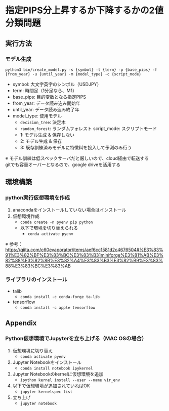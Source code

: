 # 指定PIPS分上昇するか下降するかの2値分類問題

## 実行方法
### モデル生成
`python3 bin/create_model.py -s {symbol} -t {term} -p {base_pips} -f {from_year} -u {until_year} -m {model_type} -c {script_mode}`

- symbol: 大文字英字のシンボル（USDJPY）
- term: 時間足（1分足なら、M1）
- base_pips: 目的変数となる指定PIPS
- from_year: データ読み込み開始年
- until_year: データ読み込み終了年
- model_type: 使用モデル
    - `decision_tree`: 決定木
    - `random_forest`: ランダムフォレスト
script_mode: スクリプトモード
    - 1: モデル生成 & 保存しない
    - 2: モデル生成 & 保存
    - 3: 既存訓練済みモデルに特徴料を投入して予測のみ行う

※ モデル訓練は低スペックサーバだと厳しいので、cloud経由で転送する<br>
gitでも容量オーバーとなるので、google driveを活用する

## 環境構築
### python実行仮想環境を作成
1. anacondaをインストールしていない場合はインストール
2. 仮想環境作成
    - `conda create -n pyenv pip python`
    - 以下で環境を切り替えられる
        - `conda activate pyenv`

※ 参考：https://qiita.com/c60evaporator/items/aef6cc1581d2c4676504#%E3%83%91%E3%82%BF%E3%83%BC%E3%83%B31miniforge%E3%81%AB%E3%82%88%E3%82%8B%E3%82%A4%E3%83%B3%E3%82%B9%E3%83%88%E3%83%BC%E3%83%AB

### ライブラリのインストール
- talib
    - `conda install -c conda-forge ta-lib`
- tensorflow
    - `conda install -c apple tensorflow`


## Appendix
### Python仮想環境でJupyterを立ち上げる（MAC OSの場合）
1. 仮想環境に切り替え
    - `conda activate pyenv`
2. Jupyter Notebookをインストール
    - `conda install notebook ipykernel`
3. Jupyter Notebookのkernelに仮想環境を追加
    - `ipython kernel install --user --name vir_env`
4. 以下で仮想環境が追加されていればOK
    - `jupyter kernelspec list`
5. 立ち上げ
    - `jupyter notebook`
